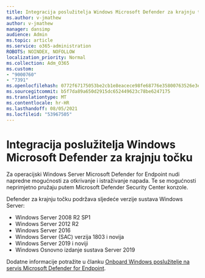 ```yaml
---
title: Integracija poslužitelja Windows Microsoft Defender za krajnju točku
ms.author: v-jmathew
author: v-jmathew
manager: dansimp
audience: Admin
ms.topic: article
ms.service: o365-administration
ROBOTS: NOINDEX, NOFOLLOW
localization_priority: Normal
ms.collection: Adm_O365
ms.custom:
- "9000760"
- "7391"
ms.openlocfilehash: 0772f67175053be2cb1e8eacece98fe68776e35800763526e3e6f4fd5375228c
ms.sourcegitcommit: b5f7da89a650d2915dc652449623c78be6247175
ms.translationtype: MT
ms.contentlocale: hr-HR
ms.lasthandoff: 08/05/2021
ms.locfileid: "53967505"
---
```

# <a name="onboard-a-windows-server-to-microsoft-defender-for-endpoint"></a>Integracija poslužitelja Windows Microsoft Defender za krajnju točku

Za operacijski Windows Server Microsoft Defender for Endpoint nudi napredne mogućnosti za otkrivanje i istraživanje napada. Te se mogućnosti neprimjetno pružaju putem Microsoft Defender Security Center konzole.

Defender za krajnju točku podržava sljedeće verzije sustava Windows Server:

- Windows Server 2008 R2 SP1
- Windows Server 2012 R2
- Windows Server 2016
- Windows Server (SAC) verzija 1803 i novija
- Windows Server 2019 i noviji
- Windows Osnovno izdanje sustava Server 2019

Dodatne informacije potražite u članku [Onboard Windows poslužitelje na servis Microsoft Defender for Endpoint](https://go.microsoft.com/fwlink/?linkid=2143627).
